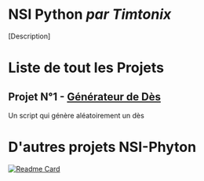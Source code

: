# NSI Python _par Timtonix_
[Description]

# Liste de tout les Projets
## Projet N°1 - [Générateur de Dès](/tree/main/dés)

Un script qui génère aléatoirement un dès


# D'autres projets NSI-Phyton
[![Readme Card](https://github-readme-stats.vercel.app/api/pin/?username=Funasitien&repo=nsi-python&show_owner=true&theme=transparent)](https://github.com/Funasitien/nsi-python)

